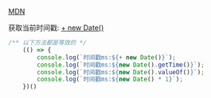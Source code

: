 

[MDN](https://developer.mozilla.org/zh-CN/docs/Web/JavaScript/Reference/Global_Objects/Date)

获取当前时间戳: [ + new Date()](https://blog.csdn.net/abxn2002/article/details/53420816)

```js
/** 以下方法都是等效的 */
    (() => {
        console.log(`时间戳ms:${+ new Date()}`);
        console.log(`时间戳ms:${new Date().getTime()}`);
        console.log(`时间戳ms:${new Date().valueOf()}`);
        console.log(`时间戳ms:${new Date() * 1}`);
    })()
```

